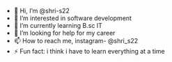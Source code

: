 - 👋 Hi, I’m @shri-s22
- 👀 I’m interested in software development
- 🌱 I’m currently learning B.sc IT
- 💞️ I’m looking for help for my career
- 📫 How to reach me, instagram- @shri_s22
- ⚡ Fun fact: i think i have to learn everything at a time

<!---
shri-s22/shri-s22 is a ✨ special ✨ repository because its `README.md` (this file) appears on your GitHub profile.
You can click the Preview link to take a look at your changes.
--->
